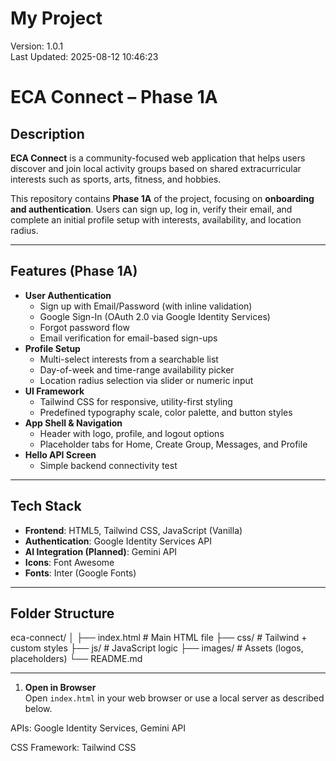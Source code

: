 # My Project
Version: 1.0.1  
Last Updated: 2025-08-12 10:46:23

# ECA Connect – Phase 1A

## Description
**ECA Connect** is a community-focused web application that helps users discover and join local activity groups based on shared extracurricular interests such as sports, arts, fitness, and hobbies.  

This repository contains **Phase 1A** of the project, focusing on **onboarding and authentication**. Users can sign up, log in, verify their email, and complete an initial profile setup with interests, availability, and location radius.

---

## Features (Phase 1A)
- **User Authentication**  
  - Sign up with Email/Password (with inline validation)  
  - Google Sign-In (OAuth 2.0 via Google Identity Services)  
  - Forgot password flow  
  - Email verification for email-based sign-ups  
- **Profile Setup**  
  - Multi-select interests from a searchable list  
  - Day-of-week and time-range availability picker  
  - Location radius selection via slider or numeric input  
- **UI Framework**  
  - Tailwind CSS for responsive, utility-first styling  
  - Predefined typography scale, color palette, and button styles  
- **App Shell & Navigation**  
  - Header with logo, profile, and logout options  
  - Placeholder tabs for Home, Create Group, Messages, and Profile  
- **Hello API Screen**  
  - Simple backend connectivity test

---

## Tech Stack
- **Frontend**: HTML5, Tailwind CSS, JavaScript (Vanilla)
- **Authentication**: Google Identity Services API
- **AI Integration (Planned)**: Gemini API
- **Icons**: Font Awesome
- **Fonts**: Inter (Google Fonts)

---

## Folder Structure
eca-connect/
│
├── index.html # Main HTML file
├── css/ # Tailwind + custom styles
├── js/ # JavaScript logic
├── images/ # Assets (logos, placeholders)
└── README.md

---


1. **Open in Browser**  
   Open `index.html` in your web browser or use a local server as described below.


APIs: Google Identity Services, Gemini API 

CSS Framework: Tailwind CSS
